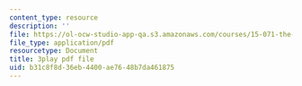 ```yaml
---
content_type: resource
description: ''
file: https://ol-ocw-studio-app-qa.s3.amazonaws.com/courses/15-071-the-analytics-edge-spring-2017/b31c8f8d36eb4400ae7648b7da461875_Sn-5Dwt_1qw.pdf
file_type: application/pdf
resourcetype: Document
title: 3play pdf file
uid: b31c8f8d-36eb-4400-ae76-48b7da461875
---
```


